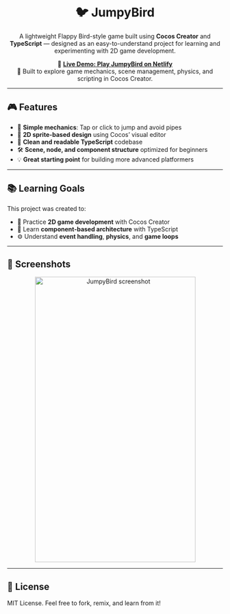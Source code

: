 <h1 align="center">🐦 JumpyBird</h1>
<p align="center">
  A lightweight Flappy Bird-style game built using <strong>Cocos Creator</strong> and <strong>TypeScript</strong> — designed as an easy-to-understand project for learning and experimenting with 2D game development.
</p>

<p align="center">
  🔗 <a href="https://jumpy-bird-by-tean.netlify.app" target="_blank"><strong>Live Demo: Play JumpyBird on Netlify</strong></a><br>
  🧠 Built to explore game mechanics, scene management, physics, and scripting in Cocos Creator.
</p>

---
## 🎮 Features

- 🧱 **Simple mechanics**: Tap or click to jump and avoid pipes  
- 🎨 **2D sprite-based design** using Cocos’ visual editor  
- 🧠 **Clean and readable TypeScript** codebase  
- 🛠️ **Scene, node, and component structure** optimized for beginners  
- 💡 **Great starting point** for building more advanced platformers  

---

## 📚 Learning Goals

This project was created to:

- 🚀 Practice **2D game development** with Cocos Creator  
- 🧩 Learn **component-based architecture** with TypeScript  
- ⚙️ Understand **event handling**, **physics**, and **game loops**

---

## 📸 Screenshots

<p align="center">
  <img width="375" height="667" alt="JumpyBird screenshot" src="https://github.com/user-attachments/assets/95722943-83a0-4dce-a148-52c9592cbfc7" />
</p>

---

## 📄 License

MIT License. Feel free to fork, remix, and learn from it!

